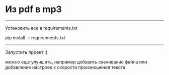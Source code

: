 # Из pdf в mp3
<hr>
<p>Установить все в requirements.txt</p>
<p>pip install -r requirements.txt</p>
<hr>
<p>Запустить проект :)</p>
можно еще улучшить, например добавить скачивание файла или добавление настроек к скорости произношения текста
